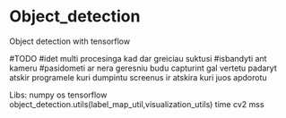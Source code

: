 # Object_detection
Object detection with tensorflow

#TODO
#idet multi procesinga kad dar greiciau suktusi
#isbandyti ant kameru
#pasidometi ar nera geresniu budu capturint gal vertetu padaryt atskir programele kuri dumpintu screenus ir atskira kuri juos apdorotu

Libs:
numpy 
os
tensorflow
object_detection.utils(label_map_util,visualization_utils)
time
cv2
mss

